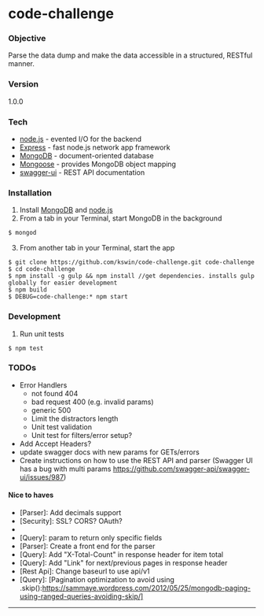 # code-challenge
### Objective
Parse the data dump and make the data accessible in a structured, RESTful manner.

### Version
1.0.0

### Tech

* [node.js] - evented I/O for the backend
* [Express] - fast node.js network app framework 
* [MongoDB] - document-oriented database 
* [Mongoose] - provides MongoDB object mapping 
* [swagger-ui] - REST API documentation

### Installation
1. Install [MongoDB] and [node.js]
2. From a tab in your Terminal, start MongoDB in the background
```sh
$ mongod
``` 
3. From another tab in your Terminal, start the app
```
$ git clone https://github.com/kswin/code-challenge.git code-challenge
$ cd code-challenge
$ npm install -g gulp && npm install //get dependencies. installs gulp globally for easier development
$ npm build
$ DEBUG=code-challenge:* npm start
```

### Development
1. Run unit tests
```
$ npm test
```

### TODOs
- Error Handlers
    - not found 404
    - bad request 400 (e.g. invalid params)
    - generic 500
    - Limit the distractors length
    - Unit test validation
    - Unit test for filters/error setup?
- Add Accept Headers?
- update swagger docs with new params for GETs/errors
- Create instructions on how to use the REST API and parser (Swagger UI has a bug with multi params https://github.com/swagger-api/swagger-ui/issues/987)

#### Nice to haves
- [Parser]: Add decimals support
- [Security]: SSL? CORS? OAuth?
- [Development]: JSHint
- [Query]: param to return only specific fields
- [Parser]: Create a front end for the parser
- [Query]: Add "X-Total-Count" in response header for item total 
- [Query]: Add "Link" for next/previous pages in response header
- [Rest Api]: Change baseurl to use api/v1
- [Query]: [Pagination optimization to avoid using .skip():https://sammaye.wordpress.com/2012/05/25/mongodb-paging-using-ranged-queries-avoiding-skip/]


----


[MongoDB]:http://docs.mongodb.org/manual/
[node.js]:http://nodejs.org
[express]:http://expressjs.com
[Mongoose]:http://mongoosejs.com/docs/guide.html
[swagger-ui]: https://github.com/swagger-api/swagger-ui
